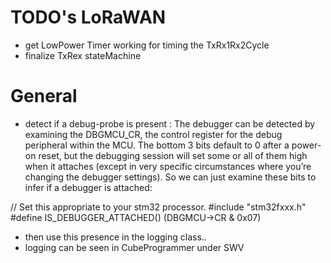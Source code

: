 # TODO's LoRaWAN
* get LowPower Timer working for timing the TxRx1Rx2Cycle
* finalize TxRex stateMachine



# General
* detect if a debug-probe is present : The debugger can be detected by examining the DBGMCU_CR, the control register for the debug peripheral within the MCU.  The bottom 3 bits default to 0 after a power-on reset, but the debugging session will set some or all of them high when it attaches (except in very specific circumstances where you’re changing the debugger settings).  So we can just examine these bits to infer if a debugger is attached:

// Set this appropriate to your stm32 processor. 
#include "stm32fxxx.h" 
#define IS_DEBUGGER_ATTACHED() (DBGMCU-&gt;CR &amp; 0x07)

* then use this presence in the logging class..
* logging can be seen in CubeProgrammer under SWV
